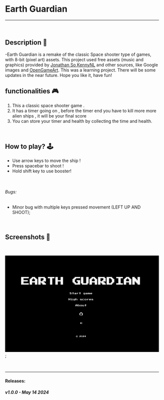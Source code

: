# Earth Guardian


-------------------

<br>

## **Description 📃**
-Earth Guardian is a remake of the classic Space shooter type of games, with 8-bit (pixel art) assets. This project used free assets (music and graphics) provided by [Jonathan So](https://jonathan-so.itch.io/),[KennyNL](https://kenney.nl/) and other sources, like Google images and [OpenGameArt](https://opengameart.org). This was a learning project. There will be some updates in the near future. Hope you like it, have fun!


## **functionalities 🎮**
1. This a classic space shooter game .
2. It has a timer going on , before the timer end you have to kill more more alien ships , it will be your final score
3. You can store your timer and health by collecting the time and health.

<br>

## **How to play? 🕹️**

- Use arrow keys to move the ship !
- Press spacebar to shoot !
- Hold shift key to use booster!
 
<br>

###### Bugs:
* Minor bug with multiple keys pressed movement (LEFT UP AND SHOOT);

<br>

## **Screenshots 📸**

<br>

![image](../../assets/images/Earth_Guardian.png);

<br>

----------
#### Releases:
##### v1.0.0 - May 14 2024
